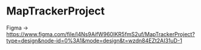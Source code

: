 # MapTrackerProject
Figma ->
https://www.figma.com/file/l4Ns9AifW960IKR5fmS2uf/MapTrackerProject?type=design&node-id=0%3A1&mode=design&t=wzdn84EZt2AI31uD-1
